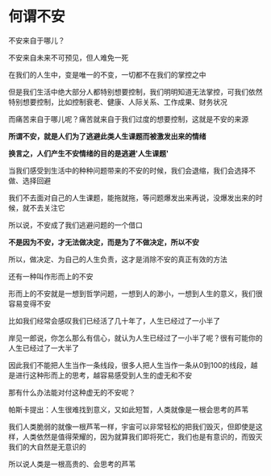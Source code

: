# 何谓不安



不安来自于哪儿？

不安来自未来不可预见，但人难免一死



在我们的人生中，变是唯一的不变，一切都不在我们的掌控之中

但是我们生活中绝大部分人都特别想要控制，我们明明知道无法掌控，可我们依然特别想要控制，比如控制衰老、健康、人际关系、工作成果、财务状况

而痛苦来自于哪儿呢？痛苦就来自于我们过度的想要控制，这就是不安的来源



**所谓不安，就是人们为了逃避此类人生课题而被激发出来的情绪**

**换言之，人们产生不安情绪的目的是逃避'人生课题'**



当我们感受到生活中的种种问题带来的不安的时候，我们会退缩，我们会选择不做、选择回避

我们不去面对自己的人生课题，能拖就拖，等问题爆发出来再说，没爆发出来的时候，就不去关注它

所以说，不安成了我们逃避问题的一个借口

**不是因为不安，才无法做决定，而是为了不做决定，所以不安**

所以，做决定、为自己的人生负责，这才是消除不安的真正有效的方法



还有一种叫作形而上的不安

形而上的不安就是一想到哲学问题，一想到人的渺小，一想到人生的意义，我们很容易变得不安

比如我们经常会感叹我们已经活了几十年了，人生已经过了一小半了

岸见一郎说，你怎么那么有信心，就认为人生已经过了一小半了呢？很有可能你的人生已经过了一大半了

因此我们不能把人生当作一条线段，很多人把人生当作一条从0到100的线段，越是进行这种形而上的思考，越容易感受到人生的虚无和不安



那有什么办法能对付这种虚无的不安呢？

帕斯卡提出：人生很难找到意义，又如此短暂，人类就像是一根会思考的芦苇

我们人类脆弱的就像一根芦苇一样，宇宙可以非常轻松的把我们毁灭，但即使是这样，人类依然是值得荣耀的，因为就算我们即将死亡，我们也是有意识的，而毁灭我们的大自然是无意识的

所以说人类是一根高贵的、会思考的芦苇

